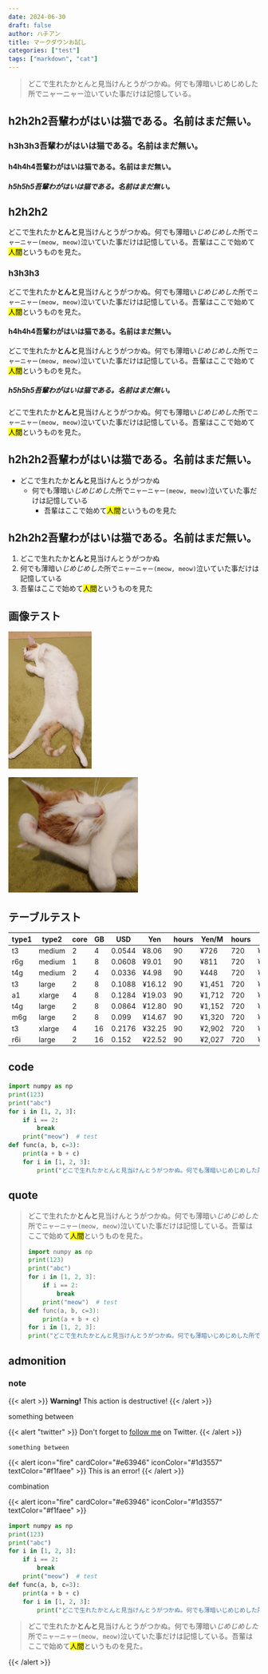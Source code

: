 ```yaml
---
date: 2024-06-30
draft: false
author: ハチアン
title: マークダウンお試し
categories: ["test"]
tags: ["markdown", "cat"]
---
```


> どこで生れたかとんと見当けんとうがつかぬ。何でも薄暗いじめじめした所でニャーニャー泣いていた事だけは記憶している。

## h2h2h2吾輩わがはいは猫である。名前はまだ無い。

### h3h3h3吾輩わがはいは猫である。名前はまだ無い。

#### h4h4h4吾輩わがはいは猫である。名前はまだ無い。

##### h5h5h5吾輩わがはいは猫である。名前はまだ無い。

## h2h2h2

どこで生れたか**とんと**見当けんとうがつかぬ。何でも薄暗い*じめじめした*所で`ニャーニャー(meow, meow)`泣いていた事だけは記憶している。吾輩はここで始めて<mark>人間</mark>というものを見た。

### h3h3h3

どこで生れたか**とんと**見当けんとうがつかぬ。何でも薄暗い*じめじめした*所で`ニャーニャー(meow, meow)`泣いていた事だけは記憶している。吾輩はここで始めて<mark>人間</mark>というものを見た。

#### h4h4h4吾輩わがはいは猫である。名前はまだ無い。

どこで生れたか**とんと**見当けんとうがつかぬ。何でも薄暗い*じめじめした*所で`ニャーニャー(meow, meow)`泣いていた事だけは記憶している。吾輩はここで始めて<mark>人間</mark>というものを見た。

##### h5h5h5吾輩わがはいは猫である。名前はまだ無い。

どこで生れたか**とんと**見当けんとうがつかぬ。何でも薄暗い*じめじめした*所で`ニャーニャー(meow, meow)`泣いていた事だけは記憶している。吾輩はここで始めて<mark>人間</mark>というものを見た。

## h2h2h2吾輩わがはいは猫である。名前はまだ無い。

- どこで生れたか**とんと**見当けんとうがつかぬ
    - 何でも薄暗い*じめじめした*所で`ニャーニャー(meow, meow)`泣いていた事だけは記憶している
        - 吾輩はここで始めて<mark>人間</mark>というものを見た


## h2h2h2吾輩わがはいは猫である。名前はまだ無い。

1. どこで生れたか**とんと**見当けんとうがつかぬ
1. 何でも薄暗い*じめじめした*所で`ニャーニャー(meow, meow)`泣いていた事だけは記憶している
1. 吾輩はここで始めて<mark>人間</mark>というものを見た

## 画像テスト

![alt text](image-1.png)

![alt text](image-2.png)

## テーブルテスト

| type1 | type2  | core | GB | USD    | Yen    | hours | Yen/M  | hours | Yen/M   |
| ----- | ------ | ---- | -- | ------ | ------ | ----- | ------ | ----- | ------- |
| t3    | medium | 2    | 4  | 0.0544 | ¥8.06  | 90    | ¥726   | 720   | ¥5,804  |
| r6g   | medium | 1    | 8  | 0.0608 | ¥9.01  | 90    | ¥811   | 720   | ¥6,487  |
| t4g   | medium | 2    | 4  | 0.0336 | ¥4.98  | 90    | ¥448   | 720   | ¥3,585  |
| t3    | large  | 2    | 8  | 0.1088 | ¥16.12 | 90    | ¥1,451 | 720   | ¥11,608 |
| a1    | xlarge | 4    | 8  | 0.1284 | ¥19.03 | 90    | ¥1,712 | 720   | ¥13,699 |
| t4g   | large  | 2    | 8  | 0.0864 | ¥12.80 | 90    | ¥1,152 | 720   | ¥9,218  |
| m6g   | large  | 2    | 8  | 0.099  | ¥14.67 | 90    | ¥1,320 | 720   | ¥10,563 |
| t3    | xlarge | 4    | 16 | 0.2176 | ¥32.25 | 90    | ¥2,902 | 720   | ¥23,216 |
| r6i   | large  | 2    | 16 | 0.152  | ¥22.52 | 90    | ¥2,027 | 720   | ¥16,217 |

## code

```python
import numpy as np
print(123)
print("abc")
for i in [1, 2, 3]:
    if i == 2:
        break
    print("meow")  # test
def func(a, b, c=3):
    print(a + b + c)
    for i in [1, 2, 3]:
        print("どこで生れたかとんと見当けんとうがつかぬ。何でも薄暗いじめじめした所でニャーニャー(meow, meow)泣いていた事だけは記憶している。吾輩はここで始めて人間というものを見た。")
```

## quote

> どこで生れたか**とんと**見当けんとうがつかぬ。何でも薄暗い*じめじめした*所で`ニャーニャー(meow, meow)`泣いていた事だけは記憶している。吾輩はここで始めて<mark>人間</mark>というものを見た。
> ```python
> import numpy as np
> print(123)
> print("abc")
> for i in [1, 2, 3]:
>     if i == 2:
>         break
>     print("meow")  # test
> def func(a, b, c=3):
>     print(a + b + c)
> for i in [1, 2, 3]:
> print("どこで生れたかとんと見当けんとうがつかぬ。何でも薄暗いじめじめした所でニャーニャー(meow, meow)泣いていた事だけは記憶している。吾輩はここで始めて人間というものを見た。")
> ```

## admonition

### note

{{< alert >}}
**Warning!** This action is destructive!
{{< /alert >}}

something between

{{< alert "twitter" >}}
Don't forget to [follow me](https://twitter.com/nunocoracao) on Twitter.
{{< /alert >}}

```
something between
```

{{< alert icon="fire" cardColor="#e63946" iconColor="#1d3557" textColor="#f1faee" >}}
This is an error!
{{< /alert >}}

combination

{{< alert icon="fire" cardColor="#e63946" iconColor="#1d3557" textColor="#f1faee" >}}
```python
import numpy as np
print(123)
print("abc")
for i in [1, 2, 3]:
    if i == 2:
        break
    print("meow")  # test
def func(a, b, c=3):
    print(a + b + c)
    for i in [1, 2, 3]:
        print("どこで生れたかとんと見当けんとうがつかぬ。何でも薄暗いじめじめした所でニャーニャー(meow, meow)泣いていた事だけは記憶している。吾輩はここで始めて人間というものを見た。")
```

> どこで生れたか**とんと**見当けんとうがつかぬ。何でも薄暗い*じめじめした*所で`ニャーニャー(meow, meow)`泣いていた事だけは記憶している。吾輩はここで始めて<mark>人間</mark>というものを見た。

{{< /alert >}}
